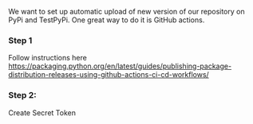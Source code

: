 We want to set up automatic upload of new version of our repository on PyPi and TestPyPi. One great way to do it is GitHub actions. 

### Step 1 

Follow instructions here https://packaging.python.org/en/latest/guides/publishing-package-distribution-releases-using-github-actions-ci-cd-workflows/

### Step 2: 
Create Secret Token
